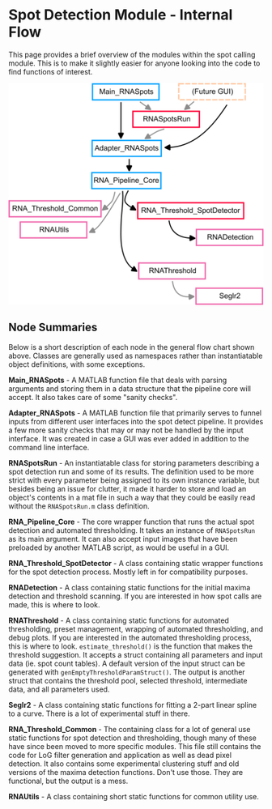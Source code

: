 # Spot Detection Module - Internal Flow
This page provides a brief overview of the modules within the spot calling module. This is to make it slightly easier for anyone looking into the code to find functions of interest.

![General diagram of spot detection module flow](./main_rnaspots_modules_240305.png)

## Node Summaries
Below is a short description of each node in the general flow chart shown above. Classes are generally used as namespaces rather than instantiatable object definitions, with some exceptions.

**Main_RNASpots** - A MATLAB function file that deals with parsing arguments and storing them in a data structure that the pipeline core will accept. It also takes care of some "sanity checks".

**Adapter_RNASpots** - A MATLAB function file that primarily serves to funnel inputs from different user interfaces into the spot detect pipeline. It provides a few more sanity checks that may or may not be handled by the input interface. It was created in case a GUI was ever added in addition to the command line interface.

**RNASpotsRun** - An instantiatable class for storing parameters describing a spot detection run and some of its results. The definition used to be more strict with every parameter being assigned to its own instance variable, but besides being an issue for clutter, it made it harder to store and load an object's contents in a mat file in such a way that they could be easily read without the `RNASpotsRun.m` class definition.

**RNA_Pipeline_Core** - The core wrapper function that runs the actual spot detection and automated thresholding. It takes an instance of `RNASpotsRun` as its main argument. It can also accept input images that have been preloaded by another MATLAB script, as would be useful in a GUI.

**RNA_Threshold_SpotDetector** - A class containing static wrapper functions for the spot detection process. Mostly left in for compatibility purposes. 

**RNADetection** - A class containing static functions for the initial maxima detection and threshold scanning. If you are interested in how spot calls are made, this is where to look.

**RNAThreshold** - A class containing static functions for automated thresholding, preset management, wrapping of automated thresholding, and debug plots. If you are interested in the automated thresholding process, this is where to look. `estimate_threshold()` is the function that makes the threshold suggestion. It accepts a struct containing all parameters and input data (ie. spot count tables). A default version of the input struct can be generated with `genEmptyThresholdParamStruct()`. The output is another struct that contains the threshold pool, selected threshold, intermediate data, and all parameters used.

**Seglr2** - A class containing static functions for fitting a 2-part linear spline to a curve. There is a lot of experimental stuff in there.

**RNA_Threshold_Common** - The containing class for a lot of general use static functions for spot detection and thresholding, though many of these have since been moved to more specific modules. This file still contains the code for LoG filter generation and application as well as dead pixel detection. It also contains some experimental clustering stuff and old versions of the maxima detection functions. Don't use those. They are functional, but the output is a mess.

**RNAUtils** - A class containing short static functions for common utility use.
